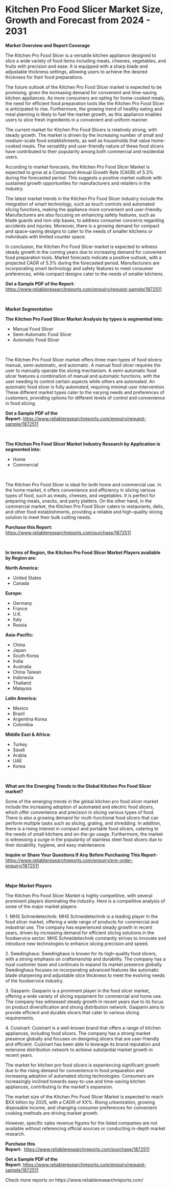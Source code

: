 <p><h1>Kitchen Pro Food Slicer Market Size, Growth and Forecast from 2024 - 2031</h1></p><p><strong>Market Overview and Report Coverage</strong></p>
<p><p>The Kitchen Pro Food Slicer is a versatile kitchen appliance designed to slice a wide variety of food items including meats, cheeses, vegetables, and fruits with precision and ease. It is equipped with a sharp blade and adjustable thickness settings, allowing users to achieve the desired thickness for their food preparations.</p><p>The future outlook of the Kitchen Pro Food Slicer market is expected to be promising, given the increasing demand for convenient and time-saving kitchen appliances. As more consumers are opting for home-cooked meals, the need for efficient food preparation tools like the Kitchen Pro Food Slicer is anticipated to rise. Furthermore, the growing trend of healthy eating and meal planning is likely to fuel the market growth, as this appliance enables users to slice fresh ingredients in a convenient and uniform manner.</p><p>The current market for Kitchen Pro Food Slicers is relatively strong, with steady growth. The market is driven by the increasing number of small and medium-scale food establishments, as well as households that value home-cooked meals. The versatility and user-friendly nature of these food slicers have contributed to their popularity among both commercial and residential users.</p><p>According to market forecasts, the Kitchen Pro Food Slicer Market is expected to grow at a Compound Annual Growth Rate (CAGR) of 5.3% during the forecasted period. This suggests a positive market outlook with sustained growth opportunities for manufacturers and retailers in the industry.</p><p>The latest market trends in the Kitchen Pro Food Slicer industry include the integration of smart technology, such as touch controls and automated slicing functions, making the appliance more convenient and user-friendly. Manufacturers are also focusing on enhancing safety features, such as blade guards and non-slip bases, to address consumer concerns regarding accidents and injuries. Moreover, there is a growing demand for compact and space-saving designs to cater to the needs of smaller kitchens or individuals with limited counter space.</p><p>In conclusion, the Kitchen Pro Food Slicer market is expected to witness steady growth in the coming years due to increasing demand for convenient food preparation tools. Market forecasts indicate a positive outlook, with a projected CAGR of 5.3% during the forecasted period. Manufacturers are incorporating smart technology and safety features to meet consumer preferences, while compact designs cater to the needs of smaller kitchens.</p></p>
<p><strong>Get a Sample PDF of the Report:</strong> <a href="https://www.reliableresearchreports.com/enquiry/request-sample/1872511">https://www.reliableresearchreports.com/enquiry/request-sample/1872511</a></p>
<p>&nbsp;</p>
<p><strong>Market Segmentation</strong></p>
<p><strong>The Kitchen Pro Food Slicer Market Analysis by types is segmented into:</strong></p>
<p><ul><li>Manual Food Slicer</li><li>Semi-Automatic Food Slicer</li><li>Automatic Food Slicer</li></ul></p>
<p>&nbsp;</p>
<p><p>The Kitchen Pro Food Slicer market offers three main types of food slicers: manual, semi-automatic, and automatic. A manual food slicer requires the user to manually operate the slicing mechanism. A semi-automatic food slicer features a combination of manual and automatic functions, with the user needing to control certain aspects while others are automated. An automatic food slicer is fully automated, requiring minimal user intervention. These different market types cater to the varying needs and preferences of customers, providing options for different levels of control and convenience in food slicing.</p></p>
<p><strong>Get a Sample PDF of the Report:</strong>&nbsp;<a href="https://www.reliableresearchreports.com/enquiry/request-sample/1872511">https://www.reliableresearchreports.com/enquiry/request-sample/1872511</a></p>
<p>&nbsp;</p>
<p><strong>The Kitchen Pro Food Slicer Market Industry Research by Application is segmented into:</strong></p>
<p><ul><li>Home</li><li>Commercial</li></ul></p>
<p>&nbsp;</p>
<p><p>The Kitchen Pro Food Slicer is ideal for both home and commercial use. In the home market, it offers convenience and efficiency in slicing various types of food, such as meats, cheeses, and vegetables. It is perfect for preparing meals, snacks, and party platters. On the other hand, in the commercial market, the Kitchen Pro Food Slicer caters to restaurants, delis, and other food establishments, providing a reliable and high-quality slicing solution to meet their bulk cutting needs.</p></p>
<p><strong>Purchase this Report:</strong>&nbsp; <a href="https://www.reliableresearchreports.com/purchase/1872511">https://www.reliableresearchreports.com/purchase/1872511</a></p>
<p>&nbsp;</p>
<p><strong>In terms of Region, the Kitchen Pro Food Slicer Market Players available by Region are:</strong></p>
<p>
    <p> <strong> North America: </strong>
        <ul>
            <li>United States</li>
            <li>Canada</li>
        </ul>
        </p> 
    <p> <strong> Europe: </strong>
        <ul>
            <li>Germany</li>
            <li>France</li>
            <li>U.K.</li>
            <li>Italy</li>
            <li>Russia</li>
        </ul>
        </p> 
    <p> <strong> Asia-Pacific: </strong>
        <ul>
            <li>China</li>
            <li>Japan</li>
            <li>South Korea</li>
            <li>India</li>
            <li>Australia</li>
            <li>China Taiwan</li>
            <li>Indonesia</li>
            <li>Thailand</li>
            <li>Malaysia</li>
        </ul>
        </p> 
    <p> <strong> Latin America: </strong>
        <ul>
            <li>Mexico</li>
            <li>Brazil</li>
            <li>Argentina Korea</li>
            <li>Colombia</li>
        </ul>
        </p> 
    <p> <strong> Middle East & Africa: </strong>
        <ul>
            <li>Turkey</li>
            <li>Saudi</li>
            <li>Arabia</li>
            <li>UAE</li>
            <li>Korea</li>
        </ul>
    </p>
    </p>
<p>&nbsp;</p>
<p><strong>What are the Emerging Trends in the Global Kitchen Pro Food Slicer market?</strong></p>
<p><p>Some of the emerging trends in the global kitchen pro food slicer market include the increasing adoption of automated and electric food slicers, which offer convenience and precision in slicing various types of food. There is also a growing demand for multi-functional food slicers that can perform multiple tasks such as slicing, grating, and shredding. In addition, there is a rising interest in compact and portable food slicers, catering to the needs of small kitchens and on-the-go usage. Furthermore, the market is witnessing a surge in the popularity of stainless steel food slicers due to their durability, hygiene, and easy maintenance.</p></p>
<p><strong>Inquire or Share Your Questions If Any Before Purchasing This Report</strong>- <a href="https://www.reliableresearchreports.com/enquiry/pre-order-enquiry/1872511">https://www.reliableresearchreports.com/enquiry/pre-order-enquiry/1872511</a></p>
<p>&nbsp;</p>
<p><strong>Major Market Players</strong></p>
<p><p>The Kitchen Pro Food Slicer Market is highly competitive, with several prominent players dominating the industry. Here is a competitive analysis of some of the major market players:</p><p>1. MHS Schneidetechnik: MHS Schneidetechnik is a leading player in the food slicer market, offering a wide range of products for commercial and industrial use. The company has experienced steady growth in recent years, driven by increasing demand for efficient slicing solutions in the foodservice sector. MHS Schneidetechnik constantly strives to innovate and introduce new technologies to enhance slicing precision and speed.</p><p>2. Swedinghaus: Swedinghaus is known for its high-quality food slicers, with a strong emphasis on craftsmanship and durability. The company has a loyal customer base and continues to expand its market presence globally. Swedinghaus focuses on incorporating advanced features like automatic blade sharpening and adjustable slice thickness to meet the evolving needs of the foodservice industry.</p><p>3. Gasparin: Gasparin is a prominent player in the food slicer market, offering a wide variety of slicing equipment for commercial and home use. The company has witnessed steady growth in recent years due to its focus on product diversification and strong distribution network. Gasparin aims to provide efficient and durable slicers that cater to various slicing requirements.</p><p>4. Cuisinart: Cuisinart is a well-known brand that offers a range of kitchen appliances, including food slicers. The company has a strong market presence globally and focuses on designing slicers that are user-friendly and efficient. Cuisinart has been able to leverage its brand reputation and extensive distribution network to achieve substantial market growth in recent years.</p><p>The market for kitchen pro food slicers is experiencing significant growth due to the rising demand for convenience in food preparation and increasing adoption of automated slicing technologies. Consumers are increasingly inclined towards easy-to-use and time-saving kitchen appliances, contributing to the market's expansion.</p><p>The market size of the Kitchen Pro Food Slicer Market is expected to reach $XX billion by 2025, with a CAGR of XX%. Rising urbanization, growing disposable income, and changing consumer preferences for convenient cooking methods are driving market growth.</p><p>However, specific sales revenue figures for the listed companies are not available without referencing official sources or conducting in-depth market research.</p></p>
<p><strong>Purchase this Report:</strong>&nbsp;&nbsp;<a href="https://www.reliableresearchreports.com/purchase/1872511">https://www.reliableresearchreports.com/purchase/1872511</a></p>
<p></p>
<p><strong>Get a Sample PDF of the Report:</strong>&nbsp;<a href="https://www.reliableresearchreports.com/enquiry/request-sample/1872511">https://www.reliableresearchreports.com/enquiry/request-sample/1872511</a></p>
<p>Check more reports on https://www.reliableresearchreports.com/</p>